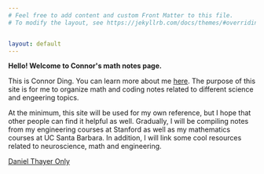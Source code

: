 ```yaml
---
# Feel free to add content and custom Front Matter to this file.
# To modify the layout, see https://jekyllrb.com/docs/themes/#overriding-theme-defaults


layout: default
---
```

**Hello! Welcome to Connor's math notes page.**

This is Connor Ding. You can learn more about me [here](https://www.czsding.com/). The purpose of this site is for me to organize math and coding notes related to different science and engeering topics. <br>

At the minimum, this site will be used for my own reference, but I hope that other people can find it helpful as well. Gradually, I will be compiling notes from my engineering courses at Stanford as well as my mathematics courses at UC Santa Barbara. In addition, I will link some cool resources related to neuroscience, math and engineering. 

[Daniel Thayer Only](https://czsding40925.github.io/IEM-Simulation)